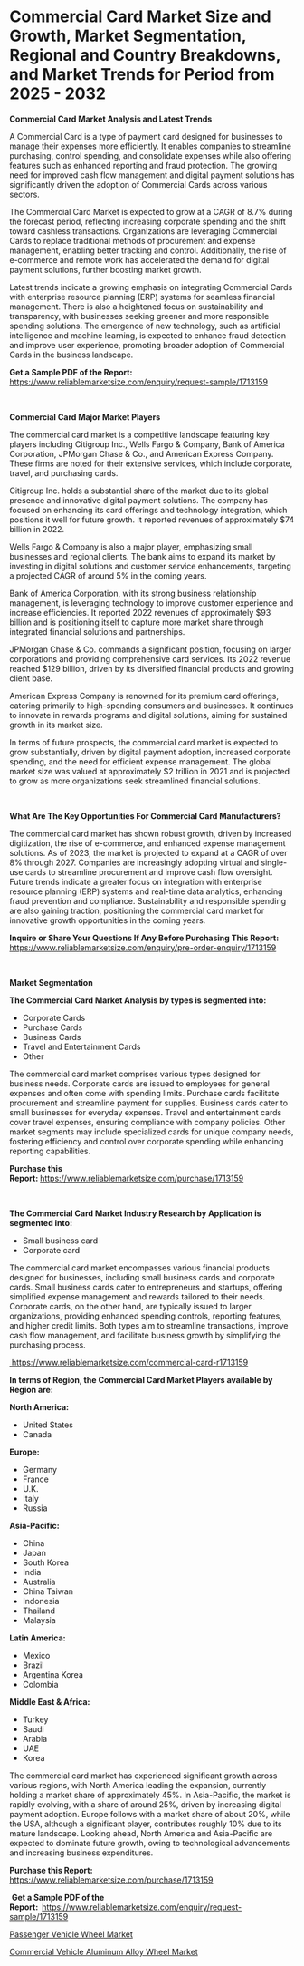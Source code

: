<p><h1>Commercial Card Market Size and Growth, Market Segmentation, Regional and Country Breakdowns, and Market Trends for Period from 2025 -  2032</h1></p><p><strong>Commercial Card Market Analysis and Latest Trends</strong></p>
<p><p>A Commercial Card is a type of payment card designed for businesses to manage their expenses more efficiently. It enables companies to streamline purchasing, control spending, and consolidate expenses while also offering features such as enhanced reporting and fraud protection. The growing need for improved cash flow management and digital payment solutions has significantly driven the adoption of Commercial Cards across various sectors.</p><p>The Commercial Card Market is expected to grow at a CAGR of 8.7% during the forecast period, reflecting increasing corporate spending and the shift toward cashless transactions. Organizations are leveraging Commercial Cards to replace traditional methods of procurement and expense management, enabling better tracking and control. Additionally, the rise of e-commerce and remote work has accelerated the demand for digital payment solutions, further boosting market growth.</p><p>Latest trends indicate a growing emphasis on integrating Commercial Cards with enterprise resource planning (ERP) systems for seamless financial management. There is also a heightened focus on sustainability and transparency, with businesses seeking greener and more responsible spending solutions. The emergence of new technology, such as artificial intelligence and machine learning, is expected to enhance fraud detection and improve user experience, promoting broader adoption of Commercial Cards in the business landscape.</p></p>
<p><strong>Get a Sample PDF of the Report:&nbsp;</strong> <a href="https://www.reliablemarketsize.com/enquiry/request-sample/1713159?utm_campaign=1103&utm_medium=2&utm_source=Github&utm_content=ia&utm_term=28032025&utm_id=commercial-card">https://www.reliablemarketsize.com/enquiry/request-sample/1713159</a></p>
<p>&nbsp;</p>
<p><strong>Commercial Card Major Market Players</strong></p>
<p><p>The commercial card market is a competitive landscape featuring key players including Citigroup Inc., Wells Fargo & Company, Bank of America Corporation, JPMorgan Chase & Co., and American Express Company. These firms are noted for their extensive services, which include corporate, travel, and purchasing cards.</p><p>Citigroup Inc. holds a substantial share of the market due to its global presence and innovative digital payment solutions. The company has focused on enhancing its card offerings and technology integration, which positions it well for future growth. It reported revenues of approximately $74 billion in 2022.</p><p>Wells Fargo & Company is also a major player, emphasizing small businesses and regional clients. The bank aims to expand its market by investing in digital solutions and customer service enhancements, targeting a projected CAGR of around 5% in the coming years.</p><p>Bank of America Corporation, with its strong business relationship management, is leveraging technology to improve customer experience and increase efficiencies. It reported 2022 revenues of approximately $93 billion and is positioning itself to capture more market share through integrated financial solutions and partnerships.</p><p>JPMorgan Chase & Co. commands a significant position, focusing on larger corporations and providing comprehensive card services. Its 2022 revenue reached $129 billion, driven by its diversified financial products and growing client base.</p><p>American Express Company is renowned for its premium card offerings, catering primarily to high-spending consumers and businesses. It continues to innovate in rewards programs and digital solutions, aiming for sustained growth in its market size.</p><p>In terms of future prospects, the commercial card market is expected to grow substantially, driven by digital payment adoption, increased corporate spending, and the need for efficient expense management. The global market size was valued at approximately $2 trillion in 2021 and is projected to grow as more organizations seek streamlined financial solutions.</p></p>
<p>&nbsp;</p>
<p><strong>What Are The Key Opportunities For Commercial Card Manufacturers?</strong></p>
<p><p>The commercial card market has shown robust growth, driven by increased digitization, the rise of e-commerce, and enhanced expense management solutions. As of 2023, the market is projected to expand at a CAGR of over 8% through 2027. Companies are increasingly adopting virtual and single-use cards to streamline procurement and improve cash flow oversight. Future trends indicate a greater focus on integration with enterprise resource planning (ERP) systems and real-time data analytics, enhancing fraud prevention and compliance. Sustainability and responsible spending are also gaining traction, positioning the commercial card market for innovative growth opportunities in the coming years.</p></p>
<p><strong>Inquire or Share Your Questions If Any Before Purchasing This Report:</strong> <a href="https://www.reliablemarketsize.com/enquiry/pre-order-enquiry/1713159?utm_campaign=1103&utm_medium=2&utm_source=Github&utm_content=ia&utm_term=28032025&utm_id=commercial-card">https://www.reliablemarketsize.com/enquiry/pre-order-enquiry/1713159</a></p>
<p>&nbsp;</p>
<p><strong>Market Segmentation</strong></p>
<p><strong>The Commercial Card Market Analysis by types is segmented into:</strong></p>
<p><ul><li>Corporate Cards</li><li>Purchase Cards</li><li>Business Cards</li><li>Travel and Entertainment Cards</li><li>Other</li></ul></p>
<p><p>The commercial card market comprises various types designed for business needs. Corporate cards are issued to employees for general expenses and often come with spending limits. Purchase cards facilitate procurement and streamline payment for supplies. Business cards cater to small businesses for everyday expenses. Travel and entertainment cards cover travel expenses, ensuring compliance with company policies. Other market segments may include specialized cards for unique company needs, fostering efficiency and control over corporate spending while enhancing reporting capabilities.</p></p>
<p><strong>Purchase this Report:&nbsp;</strong><a href="https://www.reliablemarketsize.com/purchase/1713159?utm_campaign=1103&utm_medium=2&utm_source=Github&utm_content=ia&utm_term=28032025&utm_id=commercial-card">https://www.reliablemarketsize.com/purchase/1713159</a></p>
<p>&nbsp;</p>
<p><strong>The Commercial Card Market Industry Research by Application is segmented into:</strong></p>
<p><ul><li>Small business card</li><li>Corporate card</li></ul></p>
<p><p>The commercial card market encompasses various financial products designed for businesses, including small business cards and corporate cards. Small business cards cater to entrepreneurs and startups, offering simplified expense management and rewards tailored to their needs. Corporate cards, on the other hand, are typically issued to larger organizations, providing enhanced spending controls, reporting features, and higher credit limits. Both types aim to streamline transactions, improve cash flow management, and facilitate business growth by simplifying the purchasing process.</p></p>
<p><a href="https://www.reliablemarketsize.com/commercial-card-r1713159?utm_campaign=1103&utm_medium=2&utm_source=Github&utm_content=ia&utm_term=28032025&utm_id=commercial-card">&nbsp;https://www.reliablemarketsize.com/commercial-card-r1713159</a></p>
<p><strong>In terms of Region, the Commercial Card Market Players available by Region are:</strong></p>
<p>
    <p> <strong> North America: </strong>
        <ul>
            <li>United States</li>
            <li>Canada</li>
        </ul>
        </p> 
    <p> <strong> Europe: </strong>
        <ul>
            <li>Germany</li>
            <li>France</li>
            <li>U.K.</li>
            <li>Italy</li>
            <li>Russia</li>
        </ul>
        </p> 
    <p> <strong> Asia-Pacific: </strong>
        <ul>
            <li>China</li>
            <li>Japan</li>
            <li>South Korea</li>
            <li>India</li>
            <li>Australia</li>
            <li>China Taiwan</li>
            <li>Indonesia</li>
            <li>Thailand</li>
            <li>Malaysia</li>
        </ul>
        </p> 
    <p> <strong> Latin America: </strong>
        <ul>
            <li>Mexico</li>
            <li>Brazil</li>
            <li>Argentina Korea</li>
            <li>Colombia</li>
        </ul>
        </p> 
    <p> <strong> Middle East & Africa: </strong>
        <ul>
            <li>Turkey</li>
            <li>Saudi</li>
            <li>Arabia</li>
            <li>UAE</li>
            <li>Korea</li>
        </ul>
    </p>
    </p>
<p><p>The commercial card market has experienced significant growth across various regions, with North America leading the expansion, currently holding a market share of approximately 45%. In Asia-Pacific, the market is rapidly evolving, with a share of around 25%, driven by increasing digital payment adoption. Europe follows with a market share of about 20%, while the USA, although a significant player, contributes roughly 10% due to its mature landscape. Looking ahead, North America and Asia-Pacific are expected to dominate future growth, owing to technological advancements and increasing business expenditures.</p></p>
<p><strong>Purchase this Report: </strong><a href="https://www.reliablemarketsize.com/purchase/1713159?utm_campaign=1103&utm_medium=2&utm_source=Github&utm_content=ia&utm_term=28032025&utm_id=commercial-card">https://www.reliablemarketsize.com/purchase/1713159</a></p>
<p>&nbsp;<strong>Get a Sample PDF of the Report:&nbsp;&nbsp;</strong><a href="https://www.reliablemarketsize.com/enquiry/request-sample/1713159?utm_campaign=1103&utm_medium=2&utm_source=Github&utm_content=ia&utm_term=28032025&utm_id=commercial-card">https://www.reliablemarketsize.com/enquiry/request-sample/1713159</a></p>
<p><strong></strong></p>
<p><p><a href="https://github.com/auriashetzxj/Market-Research-Report-List-1/blob/main/passenger-vehicle-wheel-market.md?utm_campaign=1103&utm_medium=2&utm_source=Github&utm_content=ia&utm_term=28032025&utm_id=commercial-card">Passenger Vehicle Wheel Market</a></p><p><a href="https://github.com/gdfhhhj/Market-Research-Report-List-7/blob/main/commercial-vehicle-aluminum-alloy-wheel-market.md?utm_campaign=1103&utm_medium=2&utm_source=Github&utm_content=ia&utm_term=28032025&utm_id=commercial-card">Commercial Vehicle Aluminum Alloy Wheel Market</a></p></p>